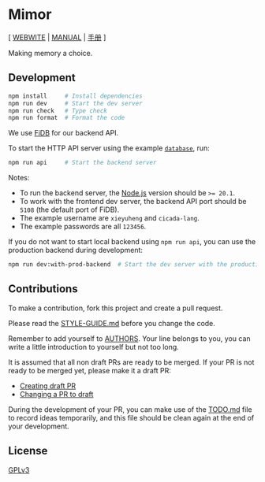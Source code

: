 # Mimor

[ [WEBWITE](https://mimor.app)
| [MANUAL](https://readonly.link/manuals/https://mimor.app/contents/manual/en.json)
| [手册](https://readonly.link/manuals/https://mimor.app/contents/manual/zh.json) ]

Making memory a choice.

## Development

```sh
npm install     # Install dependencies
npm run dev     # Start the dev server
npm run check   # Type check
npm run format  # Format the code
```

We use [FiDB](https://github.com/fidb-official/fidb) for our backend API.

To start the HTTP API server using the example [`database`](database), run:

```sh
npm run api     # Start the backend server
```

Notes:

- To run the backend server, the [Node.js](https://nodejs.org) version should be `>= 20.1`.
- To work with the frontend dev server, the backend API port should be `5108` (the default port of FiDB).
- The example username are `xieyuheng` and `cicada-lang`.
- The example passwords are all `123456`.

If you do not want to start local backend using `npm run api`,
you can use the production backend during development:

```sh
npm run dev:with-prod-backend  # Start the dev server with the production backend
```

## Contributions

To make a contribution, fork this project and create a pull request.

Please read the [STYLE-GUIDE.md](STYLE-GUIDE.md) before you change the code.

Remember to add yourself to [AUTHORS](AUTHORS).
Your line belongs to you, you can write a little
introduction to yourself but not too long.

It is assumed that all non draft PRs are ready to be merged.
If your PR is not ready to be merged yet, please make it a draft PR:

- [Creating draft PR](https://github.blog/2019-02-14-introducing-draft-pull-requests)
- [Changing a PR to draft](https://docs.github.com/en/pull-requests/collaborating-with-pull-requests/proposing-changes-to-your-work-with-pull-requests/changing-the-stage-of-a-pull-request)

During the development of your PR, you can make use of
the [TODO.md](TODO.md) file to record ideas temporarily,
and this file should be clean again at the end of your development.

## License

[GPLv3](LICENSE)

